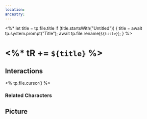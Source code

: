 ```yaml
---
location:
ancestry:
---
```

<%*
	let title = tp.file.title 
	if (title.startsWith("Untitled")) {
		title = await tp.system.prompt("Title");
		await tp.file.rename(`${title}`);
	}
%>
# <%* tR += `${title}` %>

## Interactions
<% tp.file.cursor() %>

### Related Characters

## Picture
